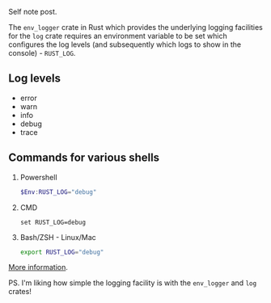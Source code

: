 ---
---

Self note post.

The `env_logger` crate in Rust which provides the underlying logging
facilities for the `log` crate requires an environment variable to be
set which configures the log levels (and subsequently which logs to
show in the console) - `RUST_LOG`.

## Log levels

- error
- warn
- info
- debug
- trace

## Commands for various shells

1. Powershell
   ```powershell
   $Env:RUST_LOG="debug"
   ```

2. CMD
   ```batch
   set RUST_LOG=debug
   ```

3. Bash/ZSH - Linux/Mac
   ```sh
   export RUST_LOG="debug"
   ```

[More information](https://docs.rs/log/0.4.1/log/enum.Level.html).

PS. I'm liking how simple the logging facility is with the
`env_logger` and `log` crates!
